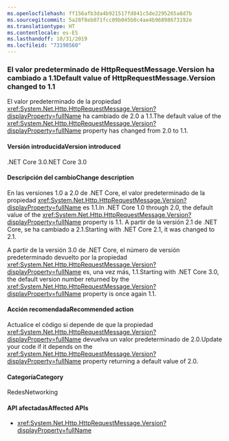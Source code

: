 ```yaml
---
ms.openlocfilehash: ff156afb3da4b921517fd841c5de2295265a8d7b
ms.sourcegitcommit: 5a28f8eb071fcc09b045b0c4ae4b96898673192e
ms.translationtype: HT
ms.contentlocale: es-ES
ms.lasthandoff: 10/31/2019
ms.locfileid: "73198560"
---
```

### <a name="default-value-of-httprequestmessageversion-changed-to-11"></a><span data-ttu-id="2b034-101">El valor predeterminado de HttpRequestMessage.Version ha cambiado a 1.1</span><span class="sxs-lookup"><span data-stu-id="2b034-101">Default value of HttpRequestMessage.Version changed to 1.1</span></span>

<span data-ttu-id="2b034-102">El valor predeterminado de la propiedad <xref:System.Net.Http.HttpRequestMessage.Version?displayProperty=fullName> ha cambiado de 2.0 a 1.1.</span><span class="sxs-lookup"><span data-stu-id="2b034-102">The default value of the <xref:System.Net.Http.HttpRequestMessage.Version?displayProperty=fullName> property has changed from 2.0 to 1.1.</span></span>

#### <a name="version-introduced"></a><span data-ttu-id="2b034-103">Versión introducida</span><span class="sxs-lookup"><span data-stu-id="2b034-103">Version introduced</span></span>

<span data-ttu-id="2b034-104">.NET Core 3.0</span><span class="sxs-lookup"><span data-stu-id="2b034-104">.NET Core 3.0</span></span>

#### <a name="change-description"></a><span data-ttu-id="2b034-105">Descripción del cambio</span><span class="sxs-lookup"><span data-stu-id="2b034-105">Change description</span></span>

<span data-ttu-id="2b034-106">En las versiones 1.0 a 2.0 de .NET Core, el valor predeterminado de la propiedad <xref:System.Net.Http.HttpRequestMessage.Version?displayProperty=fullName> es 1.1.</span><span class="sxs-lookup"><span data-stu-id="2b034-106">In .NET Core 1.0 through 2.0, the default value of the <xref:System.Net.Http.HttpRequestMessage.Version?displayProperty=fullName> property is 1.1.</span></span> <span data-ttu-id="2b034-107">A partir de la versión 2.1 de .NET Core, se ha cambiado a 2.1.</span><span class="sxs-lookup"><span data-stu-id="2b034-107">Starting with .NET Core 2.1, it was changed to 2.1.</span></span>

<span data-ttu-id="2b034-108">A partir de la versión 3.0 de .NET Core, el número de versión predeterminado devuelto por la propiedad <xref:System.Net.Http.HttpRequestMessage.Version?displayProperty=fullName> es, una vez más, 1.1.</span><span class="sxs-lookup"><span data-stu-id="2b034-108">Starting with .NET Core 3.0, the default version number returned by the <xref:System.Net.Http.HttpRequestMessage.Version?displayProperty=fullName> property is once again 1.1.</span></span>

#### <a name="recommended-action"></a><span data-ttu-id="2b034-109">Acción recomendada</span><span class="sxs-lookup"><span data-stu-id="2b034-109">Recommended action</span></span>

<span data-ttu-id="2b034-110">Actualice el código si depende de que la propiedad <xref:System.Net.Http.HttpRequestMessage.Version?displayProperty=fullName> devuelva un valor predeterminado de 2.0.</span><span class="sxs-lookup"><span data-stu-id="2b034-110">Update your code if it depends on the <xref:System.Net.Http.HttpRequestMessage.Version?displayProperty=fullName> property returning a default value of 2.0.</span></span>

#### <a name="category"></a><span data-ttu-id="2b034-111">Categoría</span><span class="sxs-lookup"><span data-stu-id="2b034-111">Category</span></span>

<span data-ttu-id="2b034-112">Redes</span><span class="sxs-lookup"><span data-stu-id="2b034-112">Networking</span></span>

#### <a name="affected-apis"></a><span data-ttu-id="2b034-113">API afectadas</span><span class="sxs-lookup"><span data-stu-id="2b034-113">Affected APIs</span></span>

- <xref:System.Net.Http.HttpRequestMessage.Version?displayProperty=fullName>

<!--
a def
### Affected APIs

- `P:System.Net.Http.HttpRequestMessage.Version`

-- >

